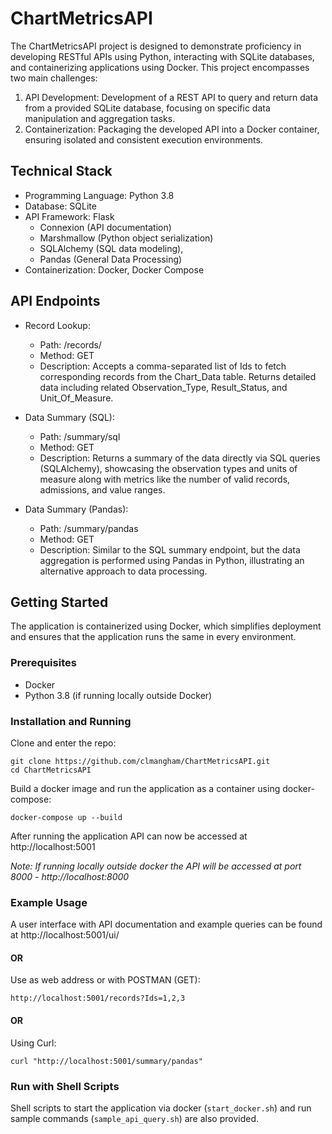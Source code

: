 # ChartMetricsAPI

The ChartMetricsAPI project is designed to demonstrate proficiency in developing RESTful APIs using Python, interacting with SQLite databases, and containerizing applications using Docker. This project encompasses two main challenges:

1. API Development: Development of a REST API to query and return data from a provided SQLite database, focusing on specific data manipulation and aggregation tasks.
2. Containerization: Packaging the developed API into a Docker container, ensuring isolated and consistent execution environments.

## Technical Stack

- Programming Language: Python 3.8
- Database: SQLite
- API Framework: Flask
    - Connexion (API documentation)
    - Marshmallow (Python object serialization)
    - SQLAlchemy (SQL data modeling),
    - Pandas (General Data Processing)
- Containerization: Docker, Docker Compose

## API Endpoints

- Record Lookup:
    - Path: /records/
    - Method: GET
    - Description: Accepts a comma-separated list of Ids to fetch corresponding records from the Chart_Data table. Returns detailed data including related Observation_Type, Result_Status, and Unit_Of_Measure.

- Data Summary (SQL):
    - Path: /summary/sql
    - Method: GET
    - Description: Returns a summary of the data directly via SQL queries (SQLAlchemy), showcasing the observation types and units of measure along with metrics like the number of valid records, admissions, and value ranges.

- Data Summary (Pandas):
    - Path: /summary/pandas
    - Method: GET
    - Description: Similar to the SQL summary endpoint, but the data aggregation is performed using Pandas in Python, illustrating an alternative approach to data processing.

## Getting Started

The application is containerized using Docker, which simplifies deployment and ensures that the application runs the same in every environment.

### Prerequisites

- Docker
- Python 3.8 (if running locally outside Docker)

### Installation and Running

Clone and enter the repo:
```
git clone https://github.com/clmangham/ChartMetricsAPI.git
cd ChartMetricsAPI
```

Build a docker image and run the application as a container using docker-compose:
```
docker-compose up --build
```

After running the application API can now be accessed at http://localhost:5001

*Note: If running locally outside docker the API will be accessed at port 8000 - http://localhost:8000*

### Example Usage

A user interface with API documentation and example queries can be found at http://localhost:5001/ui/

#### OR

Use as web address or with POSTMAN (GET):

```
http://localhost:5001/records?Ids=1,2,3
```

#### OR

Using Curl:
```
curl "http://localhost:5001/summary/pandas"
```

### Run with Shell Scripts
Shell scripts to start the application via docker (`start_docker.sh`) and run sample commands (`sample_api_query.sh`) are also provided.